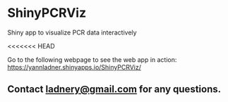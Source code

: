 # ShinyPCRViz
Shiny app to visualize PCR data interactively

<<<<<<< HEAD

Go to the following webpage to see the web app in action:
https://yannladner.shinyapps.io/ShinyPCRViz/


## Contact ladnery@gmail.com for any questions.
